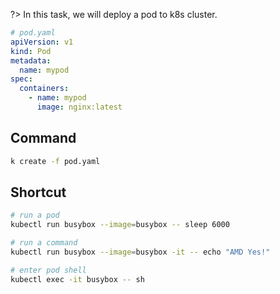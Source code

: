 ?> In this task, we will deploy a pod to k8s cluster.

```yaml
# pod.yaml
apiVersion: v1
kind: Pod
metadata:
  name: mypod
spec:
  containers:
    - name: mypod
      image: nginx:latest
```

## Command

```bash
k create -f pod.yaml
```

## Shortcut

```bash
# run a pod
kubectl run busybox --image=busybox -- sleep 6000

# run a command
kubectl run busybox --image=busybox -it -- echo "AMD Yes!"

# enter pod shell
kubectl exec -it busybox -- sh
```
